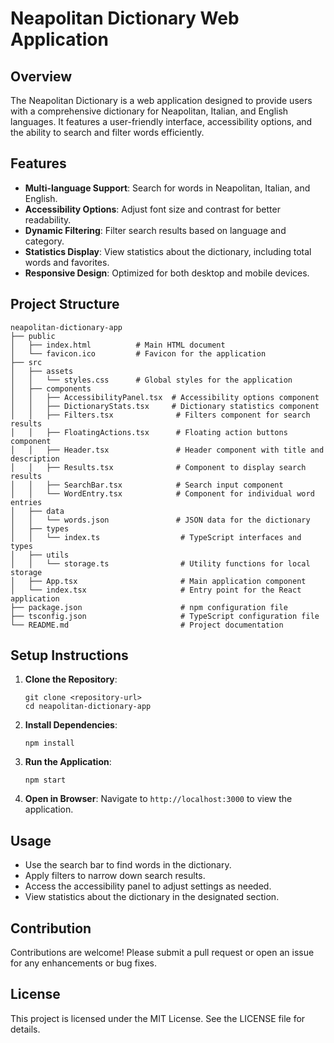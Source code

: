 # Neapolitan Dictionary Web Application

## Overview
The Neapolitan Dictionary is a web application designed to provide users with a comprehensive dictionary for Neapolitan, Italian, and English languages. It features a user-friendly interface, accessibility options, and the ability to search and filter words efficiently.

## Features
- **Multi-language Support**: Search for words in Neapolitan, Italian, and English.
- **Accessibility Options**: Adjust font size and contrast for better readability.
- **Dynamic Filtering**: Filter search results based on language and category.
- **Statistics Display**: View statistics about the dictionary, including total words and favorites.
- **Responsive Design**: Optimized for both desktop and mobile devices.

## Project Structure
```
neapolitan-dictionary-app
├── public
│   ├── index.html          # Main HTML document
│   └── favicon.ico         # Favicon for the application
├── src
│   ├── assets
│   │   └── styles.css      # Global styles for the application
│   ├── components
│   │   ├── AccessibilityPanel.tsx  # Accessibility options component
│   │   ├── DictionaryStats.tsx     # Dictionary statistics component
│   │   ├── Filters.tsx              # Filters component for search results
│   │   ├── FloatingActions.tsx      # Floating action buttons component
│   │   ├── Header.tsx               # Header component with title and description
│   │   ├── Results.tsx              # Component to display search results
│   │   ├── SearchBar.tsx            # Search input component
│   │   └── WordEntry.tsx            # Component for individual word entries
│   ├── data
│   │   └── words.json               # JSON data for the dictionary
│   ├── types
│   │   └── index.ts                  # TypeScript interfaces and types
│   ├── utils
│   │   └── storage.ts                # Utility functions for local storage
│   ├── App.tsx                       # Main application component
│   └── index.tsx                     # Entry point for the React application
├── package.json                      # npm configuration file
├── tsconfig.json                     # TypeScript configuration file
└── README.md                         # Project documentation
```

## Setup Instructions
1. **Clone the Repository**: 
   ```
   git clone <repository-url>
   cd neapolitan-dictionary-app
   ```

2. **Install Dependencies**: 
   ```
   npm install
   ```

3. **Run the Application**: 
   ```
   npm start
   ```

4. **Open in Browser**: Navigate to `http://localhost:3000` to view the application.

## Usage
- Use the search bar to find words in the dictionary.
- Apply filters to narrow down search results.
- Access the accessibility panel to adjust settings as needed.
- View statistics about the dictionary in the designated section.

## Contribution
Contributions are welcome! Please submit a pull request or open an issue for any enhancements or bug fixes.

## License
This project is licensed under the MIT License. See the LICENSE file for details.